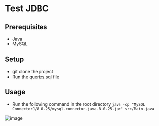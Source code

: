 # Test JDBC

## Prerequisites
- Java
- MySQL

## Setup
- git clone the project
- Run the queries.sql file

## Usage
- Run the following command in the root directory `java -cp "MySQL ConnectorJ/8.0.25/mysql-connector-java-8.0.25.jar" src/Main.java`

![image](https://user-images.githubusercontent.com/62336052/215567317-3f1cdaca-6ec7-4ae6-9446-e54ac2e0f664.png)
